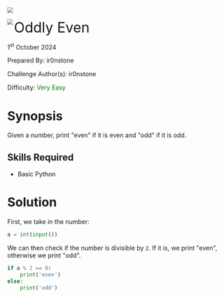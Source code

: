 <img src="../../assets/banner.png" style="zoom: 80%;" align=center />

<img src="../../assets/logo.png" style="zoom: 80%;" align='left' /><font size="6">Oddly Even</font>

1<sup>st</sup> October 2024

Prepared By: ir0nstone

Challenge Author(s): ir0nstone

Difficulty: <font color='green'>Very Easy</font>

# Synopsis
Given a number, print "even" if it is even and "odd" if it is odd.

## Skills Required
* Basic Python

# Solution
First, we take in the number:

```py
a = int(input())
```

We can then check if the number is divisible by `2`. If it is, we print "even", otherwise we print "odd".

```py
if a % 2 == 0:
    print('even')
else:
    print('odd')
```